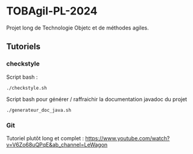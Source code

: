 # TOBAgil-PL-2024
Projet long de Technologie Objetc et de méthodes agiles.


## Tutoriels

### checkstyle 
Script bash : 
```
./checkstyle.sh
```
Script bash pour générer / raffraichir la documentation javadoc du projet
```
./generateur_doc_java.sh
```

### Git

Tutoriel plutôt long et complet : https://www.youtube.com/watch?v=V6Zo68uQPqE&ab_channel=LeWagon

